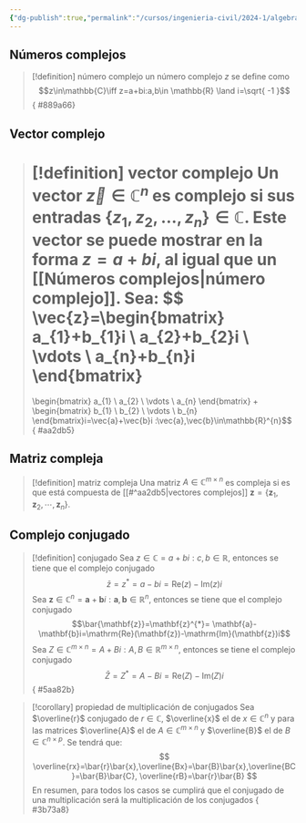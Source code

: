 ```yaml
---
{"dg-publish":true,"permalink":"/cursos/ingenieria-civil/2024-1/algebra-lineal/5-subespacios-y-dimension/numeros-vectores-y-matrices-complejos/","tags":["ExMAT1203"]}
---
```


## Números complejos

> [!definition] número complejo
> un número complejo $z$ se define como 
> $$z\in\mathbb{C}\iff z=a+bi:a,b\in \mathbb{R} \land i=\sqrt{ -1 }$$ 
{ #889a66}


## Vector complejo

> [!definition] vector complejo
> Un vector $\vec{z} \in\mathbb{C}^{n}$ es complejo si sus entradas $\{ z_{1},z_{2},\dots,z_{n} \}\in\mathbb{C}$. Este vector se puede mostrar en la forma $z=a+bi$, al igual que un [[Números complejos\|número complejo]].
> Sea:
> $$
> \vec{z}=\begin{bmatrix}
> a_{1}+b_{1}i \\
> a_{2}+b_{2}i \\
> \vdots \\
> a_{n}+b_{n}i
> \end{bmatrix}
> =
> \begin{bmatrix}
> a_{1} \\
> a_{2} \\
> \vdots  \\
> a_{n}
> \end{bmatrix}
> +
> \begin{bmatrix}
> b_{1} \\
> b_{2} \\
> \vdots \\
> b_{n}
> \end{bmatrix}i=\vec{a}+\vec{b}i
> :\vec{a},\vec{b}\in\mathbb{R}^{n}$$
{ #aa2db5}


## Matriz compleja

> [!definition] matriz compleja
> Una matriz $A\in \mathbb{C}^{m\times n}$ es compleja si es que está compuesta de [[#^aa2db5|vectores complejos]] $\mathbf{z}=\{ \mathbf{z}_{1},\mathbf{z}_{2},\cdots,\mathbf{z}_{n} \}$.

## Complejo conjugado

> [!definition] conjugado
> Sea $z\in\mathbb{C}=a+bi:c,b\in\mathbb{R}$, entonces se tiene que el complejo conjugado 
> $$\bar{z}=z^{*}= a-bi=\mathrm{Re}(z)-\mathrm{Im}(z)i$$
> Sea $\mathbf{z}\in\mathbb{C}^{n}=\mathbf{a}+\mathbf{b}i:\mathbf{a},\mathbf{b}\in\mathbb{R}^{n}$, entonces se tiene que el complejo conjugado 
> $$\bar{\mathbf{z}}=\mathbf{z}^{*}= \mathbf{a}-\mathbf{b}i=\mathrm{Re}(\mathbf{z})-\mathrm{Im}(\mathbf{z})i$$
> Sea $Z\in\mathbb{C}^{m\times n}=A+Bi:A,B\in\mathbb{R}^{m\times n}$, entonces se tiene el complejo conjugado
> $$\bar{Z}=Z^{*}=A-Bi=\mathrm{Re}(Z)-\mathrm{Im}(Z)i$$
{ #5aa82b}


> [!corollary] propiedad de multiplicación de conjugados
> Sea $\overline{r}$ conjugado de $r\in\mathbb{C}$, $\overline{x}$ el de $x \in\mathbb{C}^{n}$ y para las matrices $\overline{A}$ el de $A\in\mathbb{C}^{m\times n}$ y $\overline{B}$ el de $B\in\mathbb{C}^{n\times p}$. Se tendrá que:
> $$
> \overline{rx}=\bar{r}\bar{x},\overline{Bx}=\bar{B}\bar{x},\overline{BC}=\bar{B}\bar{C}, \overline{rB}=\bar{r}\bar{B}
> $$
> En resumen, para todos los casos se cumplirá que el conjugado de una multiplicación será la multiplicación de los conjugados
{ #3b73a8}

